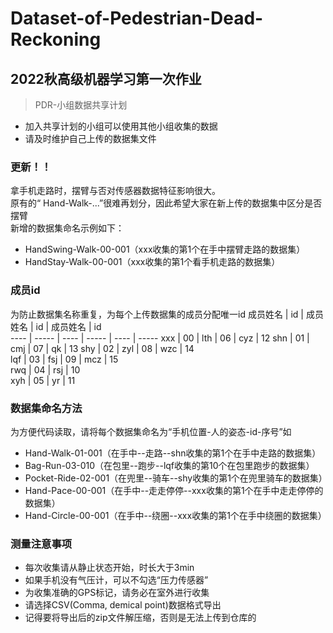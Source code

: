 # Dataset-of-Pedestrian-Dead-Reckoning
2022秋高级机器学习第一次作业
-
>PDR-小组数据共享计划
* 加入共享计划的小组可以使用其他小组收集的数据  
* 请及时维护自己上传的数据集文件

### 更新！！
拿手机走路时，摆臂与否对传感器数据特征影响很大。  
原有的“ Hand-Walk-...”很难再划分，因此希望大家在新上传的数据集中区分是否摆臂  
新增的数据集命名示例如下：  
* HandSwing-Walk-00-001（xxx收集的第1个在手中摆臂走路的数据集）  
* HandStay-Walk-00-001（xxx收集的第1个看手机走路的数据集） 


### 成员id
为防止数据集名称重复，为每个上传数据集的成员分配唯一id
 成员姓名  | id  | 成员姓名  | id | 成员姓名  | id  
---- | ----- | ---- | ----- | ---- | ----- 
xxx  | 00 | lth  | 06 | cyz | 12
shn  | 01 | cmj  | 07 | qk  | 13
shy  | 02 | zyl  | 08 | wzc | 14    
lqf  | 03 | fsj  | 09 | mcz | 15    
rwq  | 04 | rsj  | 10   
xyh  | 05 | yr   | 11
  
 
  


### 数据集命名方法  
为方便代码读取，请将每个数据集命名为“手机位置-人的姿态-id-序号”如  
* Hand-Walk-01-001（在手中--走路--shn收集的第1个在手中走路的数据集）  
* Bag-Run-03-010（在包里--跑步--lqf收集的第10个在包里跑步的数据集）  
* Pocket-Ride-02-001（在兜里--骑车--shy收集的第1个在兜里骑车的数据集）  
* Hand-Pace-00-001（在手中--走走停停--xxx收集的第1个在手中走走停停的数据集）
* Hand-Circle-00-001（在手中--绕圈--xxx收集的第1个在手中绕圈的数据集）

### 测量注意事项  
* 每次收集请从静止状态开始，时长大于3min
* 如果手机没有气压计，可以不勾选“压力传感器”
* 为收集准确的GPS标记，请务必在室外进行收集
* 请选择CSV(Comma, demical point)数据格式导出
* 记得要将导出后的zip文件解压缩，否则是无法上传到仓库的
